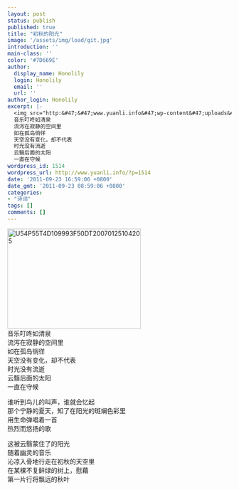 ```yaml
---
layout: post
status: publish
published: true
title: "初秋的阳光"
image: '/assets/img/load/git.jpg'
introduction: ''
main-class: ''
color: '#7D669E'
author:
  display_name: Honolily
  login: Honolily
  email: ''
  url: ''
author_login: Honolily
excerpt: |-
  <img src="http:&#47;&#47;www.yuanli.info&#47;wp-content&#47;uploads&#47;2011&#47;09&#47;U54P55T4D109993F50DT20070125104205-300x225.jpg" alt="U54P55T4D109993F50DT20070125104205" title="U54P55T4D109993F50DT20070125104205" width="300" height="225" class="aligncenter size-medium wp-image-1516" &#47;>
  音乐叮咚如清泉
  流泻在寂静的空间里
  如在孤岛徜徉
  天空没有变化，却不代表
  时光没有流逝
  云翳后面的太阳
  一直在守候
wordpress_id: 1514
wordpress_url: http://www.yuanli.info/?p=1514
date: '2011-09-23 16:59:06 +0800'
date_gmt: '2011-09-23 08:59:06 +0800'
categories:
- "诗词"
tags: []
comments: []
---
```

<p><img src="http:&#47;&#47;www.yuanli.info&#47;wp-content&#47;uploads&#47;2011&#47;09&#47;U54P55T4D109993F50DT20070125104205-300x225.jpg" alt="U54P55T4D109993F50DT20070125104205" title="U54P55T4D109993F50DT20070125104205" width="300" height="225" class="aligncenter size-medium wp-image-1516" &#47;><br />
音乐叮咚如清泉<br />
流泻在寂静的空间里<br />
如在孤岛徜徉<br />
天空没有变化，却不代表<br />
时光没有流逝<br />
云翳后面的太阳<br />
一直在守候<a id="more"></a><a id="more-1514"></a></p>
<p>谁听到鸟儿的叫声，谁就会忆起<br />
那个宁静的夏天，知了在阳光的斑斓色彩里<br />
用生命弹唱着一首<br />
热烈而悠扬的歌</p>
<p>这被云翳蒙住了的阳光<br />
随着幽灵的音乐<br />
沁凉入骨地行走在初秋的天空里<br />
在某棵不复鲜绿的树上，慰藉<br />
第一片行将飘远的秋叶</p>
